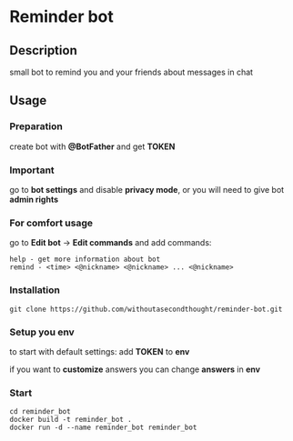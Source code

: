 # Reminder bot
## Description
small bot to remind you and your friends about messages in chat

## Usage
### Preparation
create bot with **@BotFather** and get **TOKEN**
### Important
go to **bot settings** and disable **privacy mode**,
or you will need to give bot **admin rights**
### For comfort usage
go to **Edit bot** -> **Edit commands** and add commands:
```
help - get more information about bot
remind - <time> <@nickname> <@nickname> ... <@nickname>
```

### Installation
```shell
git clone https://github.com/withoutasecondthought/reminder-bot.git
```

### Setup you env

to start with default settings:
add **TOKEN** to **env**

if you want to **customize** answers you can change **answers** in **env**

### Start

```shell
cd reminder_bot
docker build -t reminder_bot .
docker run -d --name reminder_bot reminder_bot
```
